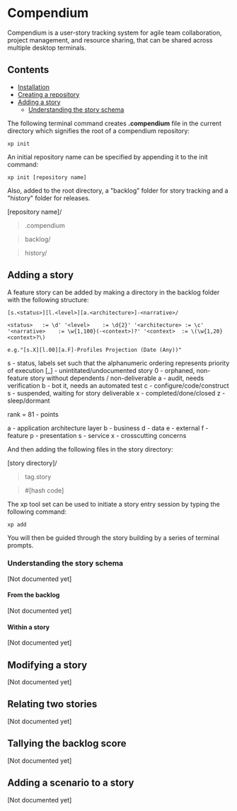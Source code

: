 # Compendium

Compendium is a user-story tracking system for agile team collaboration, project management, and resource sharing, that can be shared across multiple desktop terminals. 

## Contents

- [Installation](#installation)
- [Creating a repository](#creating-a-repository)
- [Adding a story](#adding-a-story)
	- [Understanding the story schema](#understanding-the-story-schema)

The following terminal command creates **.compendium** file in the current directory which signifies the root of a compendium repository:

`xp init`

An initial repository name can be specified by appending it to the init command:

`xp init [repository name]`

Also, added to the root directory, a "backlog" folder for story tracking and a "history" folder for releases.

[repository name]/
	
> .compendium

> backlog/

> history/

## Adding a story

A feature story can be added by making a directory in the backlog folder with the following structure:

`[s.<status>][l.<level>][a.<architecture>]-<narrative>/`

`<status>	:= \d'
'<level>	:= \d{2}'
'<architecture>	:= \c'
'<narrative> 	:= \w{1,100}(-<context>)?'
'<context>	:= \(\w{1,20} <context>?\)`

`e.g."[s.X][l.00][a.F]-Profiles Projection (Date (Any))"`

s - status, labels set such that the alphanumeric ordering represents priority of execution
	[_] - unintitated/undocumented story
	0 - orphaned, non-feature story without dependents / non-deliverable
	a - audit, needs verification
	b - bot it, needs an automated test
	c - configure/code/construct
	s - suspended, waiting for story deliverable
	x - completed/done/closed
	z - sleep/dormant

rank = 81 - points

a - application architecture layer
	b - business
	d - data
	e - external
	f - feature
	p - presentation
	s - service
	x - crosscutting concerns
	
And then adding the following files in the story directory:

[story directory]/
> tag.story

> \#[hash code]

The xp tool set can be used to initiate a story entry session by typing the following command:

`xp add`

You will then be guided through the story building by a series of terminal prompts.


### Understanding the story schema
[Not documented yet]
#### From the backlog
[Not documented yet]
#### Within a story
[Not documented yet]
## Modifying a story
[Not documented yet]
## Relating two stories
[Not documented yet]
## Tallying the backlog score
[Not documented yet]
## Adding a scenario to a story
[Not documented yet]
